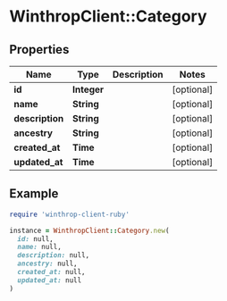 # WinthropClient::Category

## Properties

| Name | Type | Description | Notes |
| ---- | ---- | ----------- | ----- |
| **id** | **Integer** |  | [optional] |
| **name** | **String** |  | [optional] |
| **description** | **String** |  | [optional] |
| **ancestry** | **String** |  | [optional] |
| **created_at** | **Time** |  | [optional] |
| **updated_at** | **Time** |  | [optional] |

## Example

```ruby
require 'winthrop-client-ruby'

instance = WinthropClient::Category.new(
  id: null,
  name: null,
  description: null,
  ancestry: null,
  created_at: null,
  updated_at: null
)
```

